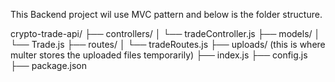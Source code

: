 This Backend project wil use MVC pattern and below is the folder structure. 

crypto-trade-api/
├── controllers/
│   └── tradeController.js
├── models/
│   └── Trade.js
├── routes/
│   └── tradeRoutes.js
├── uploads/  (this is where multer stores the uploaded files temporarily)
├── index.js
├── config.js
├── package.json
